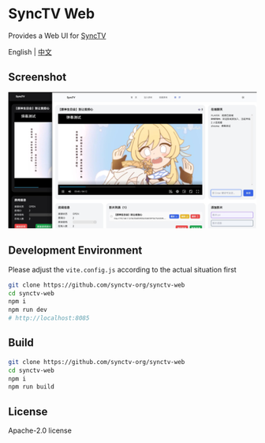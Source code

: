 # SyncTV Web

Provides a Web UI for [SyncTV](https://github.com/synctv-org/synctv)

English | [中文](./README-CN.md)

## Screenshot

![Cinema](./screenshots/cinema.jpg)

## Development Environment

Please adjust the `vite.config.js` according to the actual situation first

```bash
git clone https://github.com/synctv-org/synctv-web
cd synctv-web
npm i
npm run dev
# http://localhost:8085
```

## Build

```bash
git clone https://github.com/synctv-org/synctv-web
cd synctv-web
npm i
npm run build
```

## License

Apache-2.0 license
